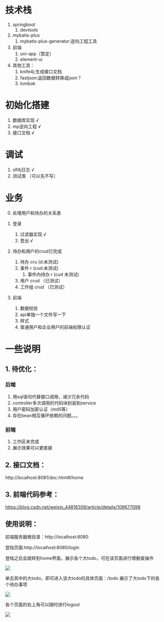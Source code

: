 # 技术栈
1. springboot
    1. devtools
2. mybatis-plus
    1.  mybatis-plus-generator:逆向工程工具
3. 前端
    1. uni-app（暂定）
    2. element-ui
4. 其他工具：
    1. knife4j:生成接口文档
    2. fastjson:返回数据转换成json？
    3. lombok



# 初始化搭建
1. 数据库实现 √
2. mp逆向工程 √
3. 接口文档 √

# 调试
1. slf4j日志 √
2. 测试类 （可以先不写）


# 业务
0. 处理用户和待办的关系表

1. 登录
    1. 过滤器实现 √
    2. 登出 √
    
2. 待办和用户的crud已完成
    1. 待办 cru (d:未测试)
    2. 事件 r  (cud:未测试)
        1. 事件内待办 r (cud 未测试)
    2. 用户 crud （已测试）
    3. 工作组 crud （已测试）

3. 前端
    1. 数据校验
    2. api单独一个文件写一下
    3. 样式
    4. 普通用户和企业用户的前端权限认证
    
    
# 一些说明

## 1. 待优化：
   ### 后端
   1. 用sql语句代替接口调用，减少冗余代码
   2. controller多次调用的代码块封装到service
   3. 用户密码加密认证（md5等）
   4. 存在bean相互循环依赖的问题。。。


   
   ### 前端
   1. 工作区未完成
   2. 展示效果可以更直接

## 2. 接口文档：
   http://localhost:8081/doc.html#/home
    
    
## 3. 前端代码参考：
   https://blog.csdn.net/weixin_44816309/article/details/109677098


## 使用说明：
前端服务器根目录：http://localhost:8080

登陆页面:http://localhost:8080/login

登陆之后会跳转到home界面，展示各个大todo，可在该页面进行增删查操作

![](https://picgo-1304285457.cos.ap-guangzhou.myqcloud.com/images/20220606135143.png)

单击其中的大todo，即可进入该大todo的具体页面：/todo 展示了大todo下的各个待办事项

![](https://picgo-1304285457.cos.ap-guangzhou.myqcloud.com/images/20220606135157.png)

各个页面的右上角可以随时进行logout

![](https://picgo-1304285457.cos.ap-guangzhou.myqcloud.com/images/20220606135240.png)

